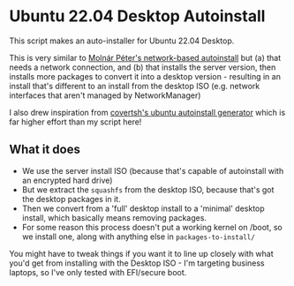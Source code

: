 # Ubuntu 22.04 Desktop Autoinstall

This script makes an auto-installer for Ubuntu 22.04 Desktop.

This is very similar to [Molnár Péter's network-based autoinstall](https://www.molnar-peter.hu/en/ubuntu-jammy-netinstall-pxe.html) but (a) that needs a network connection, and (b) that installs the server version, then installs more packages to convert it into a desktop version - resulting in an install that's different to an install from the desktop ISO (e.g. network interfaces that aren't managed by NetworkManager)

I also drew inspiration from [covertsh's ubuntu autoinstall generator](https://github.com/covertsh/ubuntu-autoinstall-generator/blob/main/ubuntu-autoinstall-generator.sh) which is far higher effort than my script here!

## What it does

* We use the server install ISO (because that's capable of autoinstall with an encrypted hard drive) 
* But we extract the `squashfs` from the desktop ISO, because that's got the desktop packages in it.
* Then we convert from a 'full' desktop install to a 'minimal' desktop install, which basically means removing packages.
* For some reason this process doesn't put a working kernel on /boot, so we install one, along with anything else in `packages-to-install/`

You might have to tweak things if you want it to line up closely with what you'd get from installing with the Desktop ISO - I'm targeting business laptops, so I've only tested with EFI/secure boot.
